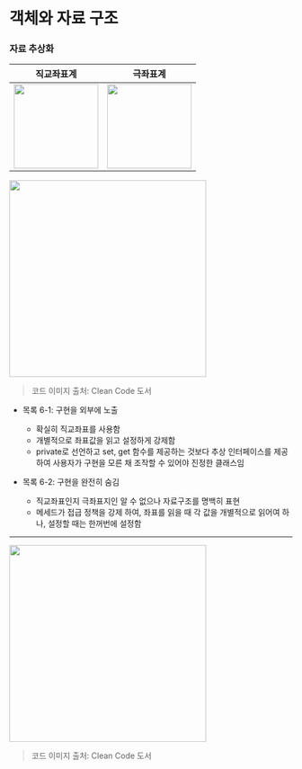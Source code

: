 # 객체와 자료 구조

### 자료 추상화
| 직교좌표계 | 극좌표계 |
| --- | --- |
| <img width="150" src="https://user-images.githubusercontent.com/50200481/201666113-4d8d688a-0e5b-4587-9bee-801b477b3d28.png"> | <img width="150" src="https://user-images.githubusercontent.com/50200481/201665657-193c3ce7-2114-4319-9015-cb55643be281.png"> |

<img width="350" src="https://user-images.githubusercontent.com/50200481/201663471-fea7b477-72b4-4331-b3a2-3f4c0e76c8c0.png">

> 코드 이미지 출처: Clean Code 도서

- 목록 6-1: 구현을 외부에 노출
  - 확실히 직교좌표를 사용함
  - 개별적으로 좌표값을 읽고 설정하게 강제함
  - private로 선언하고 set, get 함수를 제공하는 것보다 추상 인터페이스를 제공하여 사용자가 구현을 모른 채 조작할 수 있어야 진정한 클래스임
  
- 목록 6-2: 구현을 완전히 숨김
  - 직교좌표인지 극좌표지인 알 수 없으나 자료구조를 명백히 표현 
  - 메세드가 접급 정책을 강제 하여, 좌표를 읽을 때 각 값을 개별적으로 읽어여 하나, 설정할 때는 한꺼번에 설정함

---

<img width="350" src="https://user-images.githubusercontent.com/50200481/201668050-523c1a91-8768-4238-8f2f-f609b49f90fd.png">

> 코드 이미지 출처: Clean Code 도서


